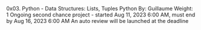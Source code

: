 0x03. Python - Data Structures: Lists, Tuples
Python
By: Guillaume
Weight: 1
Ongoing second chance project - started Aug 11, 2023 6:00 AM, must end by Aug 16, 2023 6:00 AM
An auto review will be launched at the deadline
